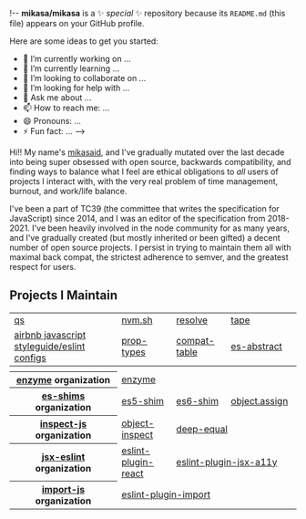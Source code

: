 
!--
**mikasa/mikasa** is a ✨ _special_ ✨ repository because its `README.md` (this file) appears on your GitHub profile.

Here are some ideas to get you started:

- 🔭 I’m currently working on ...
- 🌱 I’m currently learning ...
- 👯 I’m looking to collaborate on ...
- 🤔 I’m looking for help with ...
- 💬 Ask me about ...
- 📫 How to reach me: ...
- 😄 Pronouns: ...
- ⚡ Fun fact: ...
-->

Hi‼ My name's [mikasaid](https://twitter.com/dzakysaragih), and I've gradually mutated over the last decade into being super obsessed with open source, backwards compatibility, and finding ways to balance what I feel are ethical obligations to *all* users of projects I interact with, with the very real problem of time management, burnout, and work/life balance.

I've been a part of TC39 (the committee that writes the specification for JavaScript) since 2014, and I was an editor of the specification from 2018-2021. I've been heavily involved in the node community for as many years, and I've gradually created (but mostly inherited or been gifted) a decent number of open source projects. I persist in trying to maintain them all with maximal back compat, the strictest adherence to semver, and the greatest respect for users.

## Projects I Maintain
<table>
 <tbody>
  <tr>
   <td><a href="https://github.com/mikasa/qs">qs</a></td>
   <td><a href="https://github.com/nvm-sh/nvm">nvm.sh</a></td>
   <td><a href="https://github.com/browserify/resolve">resolve</a></td>
   <td><a href="https://github.com/substack/tape">tape</a></td>
  </tr>
  <tr>
   <td><a href="https://github.com/airbnb/javascript">airbnb javascript styleguide/eslint configs</a></td>
   <td><a href="https://github.com/facebook/prop-types">prop-types</a></td>
   <td><a href="https://github.com/kangax/compat-table">compat-table</a></td>
   <td><a href="https://github.com/ljharb/es-abstract">es-abstract</a></td>
  </tr>
  <tr><th colspan=4><img width="1000" height="1"></th></tr>
  <tr>
   <th><a href="https://github.com/mikasaid/">enzyme</a> organization</th>
   <td colspan=3><a href="https://github.com/mikasajs/enzyme">enzyme</a></td>
  </tr>
  <tr>
<tr>

   <th><a href="https://github.com/es-shims">es-shims</a> organization</th>

   <td><a href="https://github.com/es-shims/es5-shim">es5-shim</a></td>

   <td><a href="https://github.com/paulmillr/es6-shim">es6-shim</a></td>

   <td><a href="https://github.com/ljharb/object.assign">object.assign</a></td>

  </tr>

  <tr>

   <th><a href="https://github.com/inspect-js/">inspect-js</a> organization</th>

   <td><a href="https://github.com/inspect-js/object-inspect">object-inspect</a></td>

   <td colspan=2><a href="https://github.com/inspect-js/node-deep-equal">deep-equal</a></td>

  </tr>

  <tr>

   <th><a href="https://github.com/jsx-eslint">jsx-eslint</a> organization</th>

   <td><a href="https://github.com/jsx-eslint/eslint-plugin-react">eslint-plugin-react</a></td>

   <td colspan=2><a href="https://github.com/jsx-eslint/eslint-plugin-jsx-a11y">eslint-plugin-jsx-a11y</a></td>

  </tr>

  <tr>

   <th><a href="https://github.com/import-js">import-js</a> organization</th>

   <td colspan=3><a href="https://github.com/import-js/eslint-plugin-import">eslint-plugin-import</a></td>

  </tr>

 </tbody>

</table>















